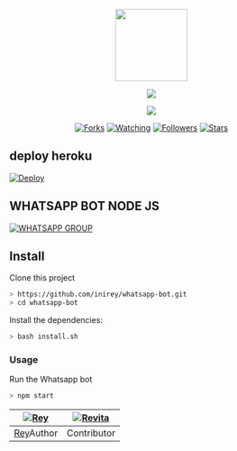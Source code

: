 <p align="center"><img src="https://encrypted-tbn0.gstatic.com/images?q=tbn:ANd9GcTm_viVue7cigCbzc_puEEqJzzzImgaIyviKg&usqp=CAU" width="128" height="128"/>
</p>
<!-- <img src="https://raw.githubusercontent.com/MRHRTZ/DGC-ChatBotV3/main/media/img/dgc.jpg" width="128" height="128"/> -->
<p align="center">
<a href="//github.com/inirey"><img src="https://img.shields.io/badge/Author-Rey-red.svg?style=for-the-badge&logo=github"/><a/>
</p>
<p align="center">
<a href="https://javascript.com"><img src="https://img.shields.io/badge/Made%20With-javascript-cyan.svg?style=for-the-badge&logo=javascript"/><a/>
</p>
<p align="center">
<a href="https://github.com/inirey/whatsapp-bot/network/members"><img title="Forks" src="https://img.shields.io/github/forks/inirey/whatsapp-bot?color=red&style=flat-square"></a>
<a href="https://github.com/inirey/whatsapp-bot/watchers"><img title="Watching" src="https://img.shields.io/github/watchers/inirey/whatsapp-bot?label=Watchers&color=blue&style=flat-square"></a>
<a href="https://github.com/inirey/whatsapp-bot"><img title="Followers" src="https://img.shields.io/github/followers/inirey?color=blue&style=flat-square"></a>
<a href="https://github.com/inirey/whatsapp-bot/stargazers/"><img title="Stars" src="https://img.shields.io/github/stars/inirey/whatsapp-bot?color=red&style=flat-square"></a>
</p>

## deploy heroku
[![Deploy](https://www.herokucdn.com/deploy/button.svg)](https://heroku.com/deploy?template=https://github.com/inirey/whatsapp-bot/)

## WHATSAPP BOT NODE JS 
<a href="https://chat.whatsapp.com/BsC3U7tjBuq6vBXOa4Wh9j"><img title="WHATSAPP GROUP" src="https://img.shields.io/badge/Whatsapp Group-green?colorA=%23ff0000&colorB=%23017e40&style=for-the-badge"></a>

## Install
Clone this project

```bash
> https://github.com/inirey/whatsapp-bot.git
> cd whatsapp-bot
```

Install the dependencies:

```bash
> bash install.sh
```

### Usage
Run the Whatsapp bot

```bash
> npm start
```

[![Rey](https://avatars.githubusercontent.com/u/85196372?v=4.png?size=100)](https://github.com/inirey) | [![Revita](https://avatars.githubusercontent.com/u/91856758?s=400&u=77fb74ff0f901eb7241337880416d7ee27a5b4a3&v=4.png?size=100)](https://github.com/revitaa)
----|----
[Rey](https://github.com/inirey)Author | Contributor
